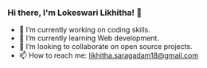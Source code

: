 ### Hi there, I'm Lokeswari Likhitha! 👋

- 🔭 I’m currently working on coding skills.
- 🌱 I’m currently learning Web development.
- 👯 I’m looking to collaborate on open source projects.
- 📫 How to reach me: likhitha.saragadam18@gmail.com





<!--- 🤔 I’m looking for help with ...
- 💬 Ask me about ...
- ⚡ Fun fact: ...
- 😄 Pronouns: She/Her-->



